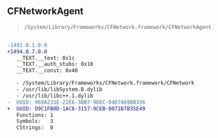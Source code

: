 ## CFNetworkAgent

> `/System/Library/Frameworks/CFNetwork.framework/CFNetworkAgent`

```diff

-1492.0.1.0.0
+1494.0.7.0.0
   __TEXT.__text: 0x1c
   __TEXT.__auth_stubs: 0x10
   __TEXT.__const: 0x40

   - /System/Library/Frameworks/CFNetwork.framework/CFNetwork
   - /usr/lib/libSystem.B.dylib
   - /usr/lib/libc++.1.dylib
-  UUID: 969A231E-22E6-3BB7-9D6C-04D74698B336
+  UUID: D9C1FB0D-1AC8-3157-9CEB-0071B7B35E49
   Functions: 1
   Symbols:   3
   CStrings:  0

```
